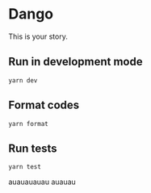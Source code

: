 # Dango

This is your story.

## Run in development mode

```
yarn dev
```

## Format codes

```
yarn format
```

## Run tests

```
yarn test
```
auauauauau
auauau